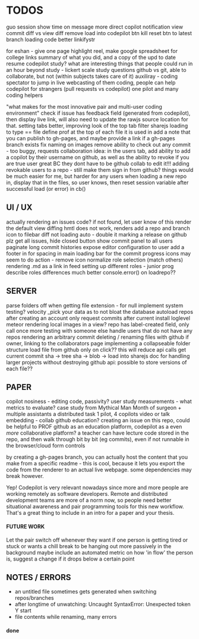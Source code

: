 TODOS
=====


guo session
show time on message
more direct copilot notification
view commit diff vs view diff
remove load into codepilot btn
kill reset btn to latest
branch loading code
better linkifystr


for eshan - give one page highlight reel, make google spreadsheet for college links
summary of what you did, and a copy of the upd to date resume
codepilot study?
    what are interesting things that people could run in an hour
    beyond study - lickert scale study questions
    github vs git, able to collaborate, but not
    (within subjects takes care of it)
    auxiliray - coding spectator to jump in
    live webcasting of them coding, people can help
    codepilot for strangers (pull requests vs codepilot)
    one pilot and many coding helpers


"what makes for the most innovative pair and multi-user coding environment"
check if issue has feedback field (generated from codepilot), then display live
link, will also need to update the rawjs source location for that.
setting tabs better, improving look of the top tab
filter sharejs loading to type == file
define prof at the top of each file it is used in
add a note that you can publish to gh-pages,
and maybe provide a link if a gh-pages branch exists
fix naming on images
remove ability to check out any commit - too buggy, requests
collaboration idea: in the users tab, add ability to add a copilot by their
username on github, as well as the ability to revoke if you are true user
great BC they dont have to be github collab to edit it!!!
adding revokable users to a repo - still make them sign in from github?
things would be much easier for me, but harder for any users
when loading a new repo in, display that in the files, so user knows,
then reset session variable after successful load (or error) in cb()


## UI / UX

actually rendering an issues code?
    if not found, let user know of this
    render the default view
diffing hmtl does not work, renders
add a repo and branch icon to filebar
diff not loading auto - double it
marking a release on github plz
get all issues, hide closed button
show commit panel to all users
paginate long commit histories
expose editor configuration to user
add a footer in for spacing in main
loading bar for the commit progress
icons may seem to do action - remove icon
normalize role selection (match others)
rendering .md as a link in feed
setting up different roles - junior prog
describe roles differences much better
console.error() on loadrepo??



## SERVER

parse folders off when getting file extension - for null
implement system testing? velocity
\_pick your data as to not bloat the database
autoload repos after creating an account
only request commits after current
install loglevel meteor
rendering local images in a view?
repo has label-created field, only call once
more testing with someone else
handle users that do not have any repos
rendering an arbitrary commit
deleting / renaming files with github
if owner, linking to the collaborators page
implementing a collapseable folder structure
load file from github only on click?? this will reduce api calls
get current commit sha -> tree sha -> blob -> load into sharejs doc
for handling larger projects without destroying github api:
possible to store versions of each file??



## PAPER

copilot nosiness - editing code, passivity?
user study measurements - what metrics to evaluate?
case study from Mythical Man Month of surgeon + multiple assistants
a distributed task 1 pilot, 4 copilots
video or talk embedding - collab github education?
creating an issue on this repo, could be helpful to PROF
github as an education platform, codepilot as a even *more* collaborative platform?
a teacher can have lecture code stored in the repo, and then walk through bit
by bit (eg commits), even if not runnable in the browser/cloud form controls

by creating a gh-pages branch, you can actually host the content that you make
from a specific readme - this is cool, because it lets you export the code from
the renderer to an actual live webpage. some dependencies may break however.

Yep! Codepilot is very relevant nowadays since more and more people are working
remotely as software developers. Remote and distributed development teams are
more of a norm now, so people need better situational awareness and pair
programming tools for this new workflow. That's a great thing to include in an
intro for a paper and your thesis.

#### FUTURE WORK

Let the pair switch off whenever they want if one person is getting tired or
stuck or wants a chill break to be hanging out more passively in the background
maybe include an automated metric on how 'in flow' the person is, suggest a
change if it drops below a certain point



## NOTES / ERRORS

- an untitled file sometimes gets generated when switching repos/branches
- after longtime of unwatching: Uncaught SyntaxError: Unexpected token Y start
- file contents while renaming, many errors



#### done

<!--
hardcode three files
set up iframe html
on logout, route to '/'
browse at this time
view source of old commit
adding branch options to config panel
integrate feed hooks into tasks
make a test button, load buffer
save three buffers and load into iframe
form validation: chat, rename, task, commit
add 'repo' field to user
add git options to each commit item
use repo id as project id, lots of refactoring
creating an issue on this repo, could be helpful to PROF
actual testing interface
handle null filename better
install stringDiff lib
collapse menu nav on shorten wideness
sorting files alphabetically
show which commit owner
make welcome template seperate, less wide
top item in branch select is make new branch
tester is reloading really slowly...
deliver resources based on active repo
avoid commiting files with null content fields, or image types, or null mode
reduce margins, make better use of space
push new commit to local db after github
writing to the contents of a sharejs document
integrate feed hooks into commits
scrape head, body of html document for testing
loading content from a repo into files, then docs
make show / hide (hide completed) button
bug - clicking on box doesnt disable it??
scrolling doesn't update for other's messages
EDITING GITHUB PERMISSION REQUESTS:
testing out pushing to an existing repo
difference between author and committer in git?
refactor iframes, better in pane nav.
ACTUALLY design what the fields should be plz
feed notifys on issues
add a commit updates cached version
only give user the user things related to their repo
only add to collaborators if not on list
future: create a new repo with the api
generating shared session links - done with unique repo ids
dont allow a feed message that is just whitespace
global methods - detoggle set afterclick
canceling repo select cancels branch fork
loading a repos content, commit history
hide feedback system after submitting
reconfigure public only repos
better change branch handling - not loading commits
doing a diff match path before commit, locally
add a presentation format
view while writing commit msg
autoset default branch
don't add user to repo owner if they are already there
closing an issue on github should close on codepilot
check if a user was last collaborating before showing them
having sessions or groups - scaling app
linkify feed items
change template based on roles
making the task items more usable
project id - show collaborators button
make the reset file button work
conflict with sharejs and docs??? renaming to files
committing folders works, but can't load them - recursive trees
if label == codepilot, color black
if choosing repo, cant choose branch
if choosing branch, cant choose repo
make a fake github account, collab with me
probably something to do with using autopublish
fixing the load commit / docs
add more labels on right side of task input (gh issues)
refactor issue fields.. again - issue vs issue.issue?
add null msg for feed and commit
listiing a users repos / 'collabable'
load a specific commit instead of the latest
including the log data in the issue
add a snapshot feature
store commit shas locally
removing login with email (just github)
have a link to rename or edit the project files...
refactor authentication code - methods
looking at roles, changing editing profiles
screenshots not pub
on selecting a repo, load branches
make login info pop to the left | align it right
have a reset button next to file - remove unwanted changes
tuneup feedback renderer panes
confirm resetting the project
deleting and renaming button (NOW DOES) work
make a new task also adds an item to feed
test/fix get repo production errors
null feed marker
chat: only show initials for briefness?
iframes custom javascript logger output
## guo meeting - time for MS visits? 11am
attach links for reference to file issue
null filetype only detected on front end
for handling null types:
detect from filename? gitub only provides encoding.
load blob, but on load into sjs, instead erase file content, set type to null
make message box look nicer
add params to field
creating + selecting new branch
confirm on load codepilot
commit links to rendered view
choose target from list of on github
pilot sees tasks and issues, can close issues.
make tasks more clickable (hover)
doesnt see the testing frame tho, git vsc
copilot sees tasks issues, can't close tho
manages version control from the site
SMASH ALL TASKS INTO ONE PANE
importing github issues
linking to a specific issue
make a nice lil favicon y doncha
file rename - close on lose focus
ability to close issue from codepilot
ability to create issue from codepilot?
seperate renderer bar - reload and file issue
less aggresively reset branch to master
refactor upserts with $set
checking upsert issues correctly?
screencapture to png
cache content for diff
make a new issue, attach png to it
only refresh repos, if there are none
issues being duplicated
increase commit history to 100 (per page, in github.js)
attach issue to the png
confirming close issue with confirm
ask them to describe new issue
sort owned and all other editable repos
commit reset buttons actually do something
remove autopublish, p/s specific datasets
have partially curved border, lower ace
make prompt to open new file on close
color rename/delete buttons on hover
if no files yet, say clicknew in list
hard to get collab or contributor repos.
refactor issue posting as well
insert a better glyph for the current file
make settings panel info boex success?
top item in repo select is fork a repo
can't fork a repo you already own
refactor github.js-getblobs() plz
can't fork a repo that doesn't exist
sort /public by media types and rereference
choose ANY public repo on github, fork it for user, then start editing that repo
test: set session.focused var, cant have more than one open
add link to rendered html in issues
sort chat by positive time
tabbed user interface - elseif in meteor?
or rather how to do some routing in meteor
branching functionality
managing file fields better
don't download image content into cp
snapshot code: save to github, notes section
load ESPECIALLY AS AN EDUCATIONAL TOOL!!!!
load files on branch select
white list filetypes to load into sjs
or not do this?? overwrites last
rendering a branch screenshot
clicking on a file should go to edit tab
making a message with the commit
just make rename field focus a function
when make a newfile, autofocus rename
autofocus namefield on rename
checking out cloud9, project import
clean up css duplication rules
better iframe: responsive js, document.onready
feed items for switching branches
squash preforked git history
make the chat list nicer
having multiple versions of files
not loading for some reason?
posting github issues
exact parsing needs cleaning on add issue
attach a codepilot label to issue
better iframe: serve template on route, have that be the src
remove the img field from feedback
issues link to rendered view, better issue contents
closing / linking to actual github issues
purge prod database
add github issue commenting
github integration
option to pick roles
basic roles management
color hide complete - not a label anymore?
refactor on repoName
file specific syntax highlighting
show project id
default repo string is suggestions.
fix loggedout homepage
closing github issues
null issuer marker
link addition in tasks
users pane:
only owner can add a collaborator: add option
also show what branch the collabs are working on
move renaming to focusPane scope
click on file closes rename option
on file rename form lose focus, stop renaming
guo updates
branching works
make new branch, from current, write name
creates new fileIds for current branch
different commit history
activity is in logger
REFACTOR server/methods
make different rendered views for each
normalize event style
github api syncing
why does it need to two calls to populate sjs docs?
adding a content field on create new doc? perhaps
differentiate dropdowns on config
syntax highlighting structure of repo
have a field for filetype
image, file, null.
only load files contents
link to images and nulls
clicking on newfile moves focus to new file
-->
